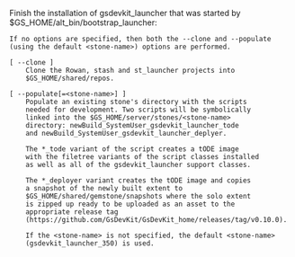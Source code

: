 Finish the installation of gsdevkit_launcher that was started by 
	$GS_HOME/alt_bin/bootstrap_launcher:

	If no options are specified, then both the --clone and --populate
	(using the default <stone-name>) options are performed.

	[ --clone ]
		Clone the Rowan, stash and st_launcher projects into
		$GS_HOME/shared/repos.

	[ --populate[=<stone-name>] ]
		Populate an existing stone's directory with the scripts
		needed for development. Two scripts will be symbolically
		linked into the $GS_HOME/server/stones/<stone-name> 
		directory: newBuild_SystemUser_gsdevkit_launcher_tode
		and newBuild_SystemUser_gsdevkit_launcher_deplyer. 

		The *_tode variant of the script creates a tODE image
		with the filetree variants of the script classes installed
		as well as all of the gsdevkit_launcher support classes.

		The *_deployer variant creates the tODE image and copies
		a snapshot of the newly built extent to 
		$GS_HOME/shared/gemstone/snapshots where the solo extent
		is zipped up ready to be uploaded as an asset to the 
		appropriate release tag 
		(https://github.com/GsDevKit/GsDevKit_home/releases/tag/v0.10.0).

		If the <stone-name> is not specified, the default <stone-name> 
		(gsdevkit_launcher_350) is used.

